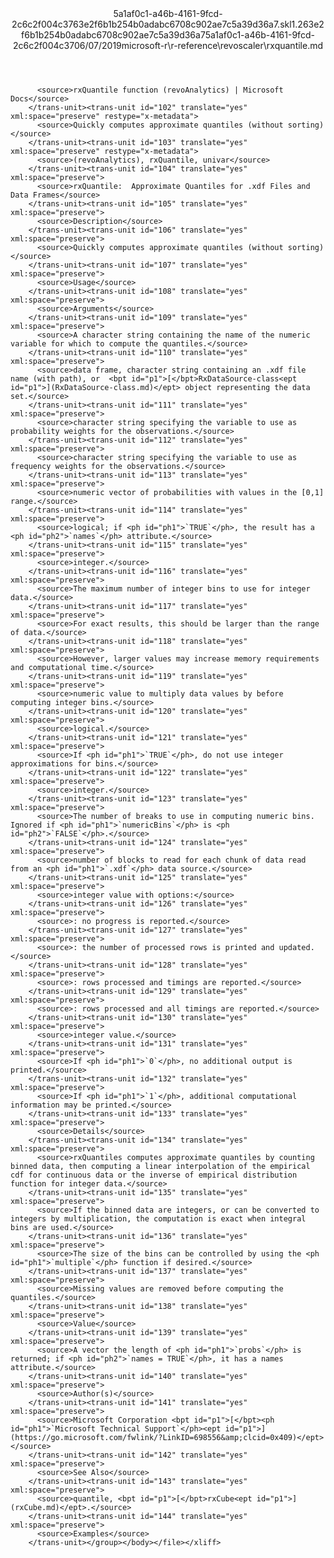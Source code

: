 <?xml version="1.0"?><xliff version="1.2" xmlns="urn:oasis:names:tc:xliff:document:1.2" xmlns:xsi="http://www.w3.org/2001/XMLSchema-instance" xsi:schemaLocation="urn:oasis:names:tc:xliff:document:1.2 xliff-core-1.2-transitional.xsd"><file datatype="xml" original="rxquantile.md" source-language="en-US" target-language="en-US"><header><tool tool-id="mdxliff" tool-name="mdxliff" tool-version="1.0-4e81c41" tool-company="Microsoft" /><xliffext:skl_file_name xmlns:xliffext="urn:microsoft:content:schema:xliffextensions">5a1af0c1-a46b-4161-9fcd-2c6c2f004c3763e2f6b1b254b0adabc6708c902ae7c5a39d36a7.skl</xliffext:skl_file_name><xliffext:version xmlns:xliffext="urn:microsoft:content:schema:xliffextensions">1.2</xliffext:version><xliffext:ms.openlocfilehash xmlns:xliffext="urn:microsoft:content:schema:xliffextensions">63e2f6b1b254b0adabc6708c902ae7c5a39d36a7</xliffext:ms.openlocfilehash><xliffext:ms.sourcegitcommit xmlns:xliffext="urn:microsoft:content:schema:xliffextensions">5a1af0c1-a46b-4161-9fcd-2c6c2f004c37</xliffext:ms.sourcegitcommit><xliffext:ms.lasthandoff xmlns:xliffext="urn:microsoft:content:schema:xliffextensions">06/07/2019</xliffext:ms.lasthandoff><xliffext:ms.openlocfilepath xmlns:xliffext="urn:microsoft:content:schema:xliffextensions">microsoft-r\r-reference\revoscaler\rxquantile.md</xliffext:ms.openlocfilepath></header><body><group id="content" extype="content"><trans-unit id="101" translate="yes" xml:space="preserve" restype="x-metadata">
          <source>rxQuantile function (revoAnalytics) | Microsoft Docs</source>
        </trans-unit><trans-unit id="102" translate="yes" xml:space="preserve" restype="x-metadata">
          <source>Quickly computes approximate quantiles (without sorting)</source>
        </trans-unit><trans-unit id="103" translate="yes" xml:space="preserve" restype="x-metadata">
          <source>(revoAnalytics), rxQuantile, univar</source>
        </trans-unit><trans-unit id="104" translate="yes" xml:space="preserve">
          <source>rxQuantile:  Approximate Quantiles for .xdf Files and Data Frames</source>
        </trans-unit><trans-unit id="105" translate="yes" xml:space="preserve">
          <source>Description</source>
        </trans-unit><trans-unit id="106" translate="yes" xml:space="preserve">
          <source>Quickly computes approximate quantiles (without sorting)</source>
        </trans-unit><trans-unit id="107" translate="yes" xml:space="preserve">
          <source>Usage</source>
        </trans-unit><trans-unit id="108" translate="yes" xml:space="preserve">
          <source>Arguments</source>
        </trans-unit><trans-unit id="109" translate="yes" xml:space="preserve">
          <source>A character string containing the name of the numeric variable for which to compute the quantiles.</source>
        </trans-unit><trans-unit id="110" translate="yes" xml:space="preserve">
          <source>data frame, character string containing an .xdf file name (with path), or  <bpt id="p1">[</bpt>RxDataSource-class<ept id="p1">](RxDataSource-class.md)</ept> object representing the data set.</source>
        </trans-unit><trans-unit id="111" translate="yes" xml:space="preserve">
          <source>character string specifying the variable to use as probability weights for the observations.</source>
        </trans-unit><trans-unit id="112" translate="yes" xml:space="preserve">
          <source>character string specifying the variable to use as frequency weights for the observations.</source>
        </trans-unit><trans-unit id="113" translate="yes" xml:space="preserve">
          <source>numeric vector of probabilities with values in the [0,1] range.</source>
        </trans-unit><trans-unit id="114" translate="yes" xml:space="preserve">
          <source>logical; if <ph id="ph1">`TRUE`</ph>, the result has a <ph id="ph2">`names`</ph> attribute.</source>
        </trans-unit><trans-unit id="115" translate="yes" xml:space="preserve">
          <source>integer.</source>
        </trans-unit><trans-unit id="116" translate="yes" xml:space="preserve">
          <source>The maximum number of integer bins to use for integer data.</source>
        </trans-unit><trans-unit id="117" translate="yes" xml:space="preserve">
          <source>For exact results, this should be larger than the range of data.</source>
        </trans-unit><trans-unit id="118" translate="yes" xml:space="preserve">
          <source>However, larger values may increase memory requirements and computational time.</source>
        </trans-unit><trans-unit id="119" translate="yes" xml:space="preserve">
          <source>numeric value to multiply data values by before computing integer bins.</source>
        </trans-unit><trans-unit id="120" translate="yes" xml:space="preserve">
          <source>logical.</source>
        </trans-unit><trans-unit id="121" translate="yes" xml:space="preserve">
          <source>If <ph id="ph1">`TRUE`</ph>, do not use integer approximations for bins.</source>
        </trans-unit><trans-unit id="122" translate="yes" xml:space="preserve">
          <source>integer.</source>
        </trans-unit><trans-unit id="123" translate="yes" xml:space="preserve">
          <source>The number of breaks to use in computing numeric bins. Ignored if <ph id="ph1">`numericBins`</ph> is <ph id="ph2">`FALSE`</ph>.</source>
        </trans-unit><trans-unit id="124" translate="yes" xml:space="preserve">
          <source>number of blocks to read for each chunk of data read from an <ph id="ph1">`.xdf`</ph> data source.</source>
        </trans-unit><trans-unit id="125" translate="yes" xml:space="preserve">
          <source>integer value with options:</source>
        </trans-unit><trans-unit id="126" translate="yes" xml:space="preserve">
          <source>: no progress is reported.</source>
        </trans-unit><trans-unit id="127" translate="yes" xml:space="preserve">
          <source>: the number of processed rows is printed and updated.</source>
        </trans-unit><trans-unit id="128" translate="yes" xml:space="preserve">
          <source>: rows processed and timings are reported.</source>
        </trans-unit><trans-unit id="129" translate="yes" xml:space="preserve">
          <source>: rows processed and all timings are reported.</source>
        </trans-unit><trans-unit id="130" translate="yes" xml:space="preserve">
          <source>integer value.</source>
        </trans-unit><trans-unit id="131" translate="yes" xml:space="preserve">
          <source>If <ph id="ph1">`0`</ph>, no additional output is printed.</source>
        </trans-unit><trans-unit id="132" translate="yes" xml:space="preserve">
          <source>If <ph id="ph1">`1`</ph>, additional computational information may be printed.</source>
        </trans-unit><trans-unit id="133" translate="yes" xml:space="preserve">
          <source>Details</source>
        </trans-unit><trans-unit id="134" translate="yes" xml:space="preserve">
          <source>rxQuantiles computes approximate quantiles by counting binned data, then computing a linear interpolation of the empirical cdf for continuous data or the inverse of empirical distribution function for integer data.</source>
        </trans-unit><trans-unit id="135" translate="yes" xml:space="preserve">
          <source>If the binned data are integers, or can be converted to integers by multiplication, the computation is exact when integral bins are used.</source>
        </trans-unit><trans-unit id="136" translate="yes" xml:space="preserve">
          <source>The size of the bins can be controlled by using the <ph id="ph1">`multiple`</ph> function if desired.</source>
        </trans-unit><trans-unit id="137" translate="yes" xml:space="preserve">
          <source>Missing values are removed before computing the quantiles.</source>
        </trans-unit><trans-unit id="138" translate="yes" xml:space="preserve">
          <source>Value</source>
        </trans-unit><trans-unit id="139" translate="yes" xml:space="preserve">
          <source>A vector the length of <ph id="ph1">`probs`</ph> is returned; if <ph id="ph2">`names = TRUE`</ph>, it has a names attribute.</source>
        </trans-unit><trans-unit id="140" translate="yes" xml:space="preserve">
          <source>Author(s)</source>
        </trans-unit><trans-unit id="141" translate="yes" xml:space="preserve">
          <source>Microsoft Corporation <bpt id="p1">[</bpt><ph id="ph1">`Microsoft Technical Support`</ph><ept id="p1">](https://go.microsoft.com/fwlink/?LinkID=698556&amp;clcid=0x409)</ept></source>
        </trans-unit><trans-unit id="142" translate="yes" xml:space="preserve">
          <source>See Also</source>
        </trans-unit><trans-unit id="143" translate="yes" xml:space="preserve">
          <source>quantile, <bpt id="p1">[</bpt>rxCube<ept id="p1">](rxCube.md)</ept>.</source>
        </trans-unit><trans-unit id="144" translate="yes" xml:space="preserve">
          <source>Examples</source>
        </trans-unit></group></body></file></xliff>
